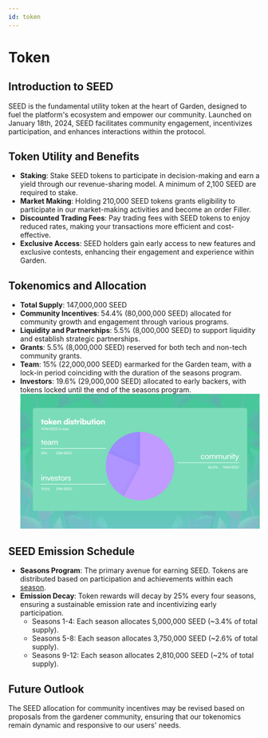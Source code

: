 ```yaml
---
id: token
---
```


# Token
## Introduction to SEED 
SEED is the fundamental utility token at the heart of Garden, designed to fuel the platform's ecosystem and empower our community. Launched on January 18th, 2024, SEED facilitates community engagement, incentivizes participation, and enhances interactions within the protocol.
## Token Utility and Benefits
- **Staking**: Stake SEED tokens to participate in decision-making and earn a yield through our revenue-sharing model. A minimum of 2,100 SEED are required to stake. 
- **Market Making**: Holding 210,000 SEED tokens grants eligibility to participate in our market-making activities and become an order Filler.
- **Discounted Trading Fees**: Pay trading fees with SEED tokens to enjoy reduced rates, making your transactions more efficient and cost-effective.
- **Exclusive Access**: SEED holders gain early access to new features and exclusive contests, enhancing their engagement and experience within Garden.

## Tokenomics and Allocation
- **Total Supply**: 147,000,000 SEED
- **Community Incentives**: 54.4% (80,000,000 SEED) allocated for community growth and engagement through various programs.
- **Liquidity and Partnerships**: 5.5% (8,000,000 SEED) to support liquidity and establish strategic partnerships.
- **Grants**: 5.5% (8,000,000 SEED) reserved for both tech and non-tech community grants.
- **Team**: 15% (22,000,000 SEED) earmarked for the Garden team, with a lock-in period coinciding with the duration of the seasons program.
- **Investors**: 19.6% (29,000,000 SEED) allocated to early backers, with tokens locked until the end of the seasons program.
![Token economics](../../images/Token_economics.png)

## SEED Emission Schedule
- **Seasons Program**: The primary avenue for earning SEED. Tokens are distributed based on participation and achievements within each [season](./Seasons.md).
- **Emission Decay**: Token rewards will decay by 25% every four seasons, ensuring a sustainable emission rate and incentivizing early participation.
  - Seasons 1-4: Each season allocates 5,000,000 SEED (~3.4% of total supply).
  - Seasons 5-8: Each season allocates 3,750,000 SEED (~2.6% of total supply).
  - Seasons 9-12: Each season allocates 2,810,000 SEED (~2% of total supply).

## Future Outlook 
The SEED allocation for community incentives may be revised based on proposals from the gardener community, ensuring that our tokenomics remain dynamic and responsive to our users' needs.


